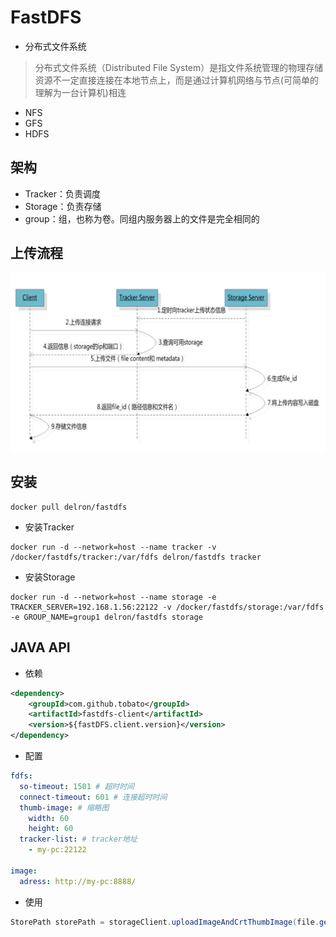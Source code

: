 # FastDFS

- 分布式文件系统

>分布式文件系统（Distributed File System）是指文件系统管理的物理存储资源不一定直接连接在本地节点上，而是通过计算机网络与节点(可简单的理解为一台计算机)相连

- NFS
- GFS
- HDFS

## 架构

- Tracker：负责调度
- Storage：负责存储
- group：组，也称为卷。同组内服务器上的文件是完全相同的

## 上传流程

![202061141754](/assets/202061141754.png)

## 安装

```shell
docker pull delron/fastdfs
```

- 安装Tracker

```shell
docker run -d --network=host --name tracker -v /docker/fastdfs/tracker:/var/fdfs delron/fastdfs tracker
```

- 安装Storage

```shell
docker run -d --network=host --name storage -e TRACKER_SERVER=192.168.1.56:22122 -v /docker/fastdfs/storage:/var/fdfs -e GROUP_NAME=group1 delron/fastdfs storage
```

## JAVA API

- 依赖

```xml
<dependency>
    <groupId>com.github.tobato</groupId>
    <artifactId>fastdfs-client</artifactId>
    <version>${fastDFS.client.version}</version>
</dependency>
```

- 配置

```yml
fdfs:
  so-timeout: 1501 # 超时时间
  connect-timeout: 601 # 连接超时时间
  thumb-image: # 缩略图
    width: 60
    height: 60
  tracker-list: # tracker地址
    - my-pc:22122

image:
  adress: http://my-pc:8888/
```

- 使用

```java
StorePath storePath = storageClient.uploadImageAndCrtThumbImage(file.getInputStream(), file.getSize(),"扩展名", null);
```

